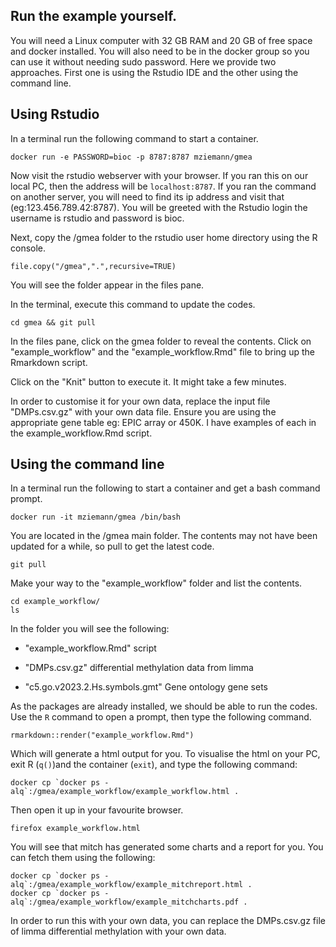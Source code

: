 ## Run the example yourself.

You will need a Linux computer with 32 GB RAM and 20 GB of free space and docker installed.
You will also need to be in the docker group so you can use it without needing sudo password.
Here we provide two approaches.
First one is using the Rstudio IDE and the other using the command line.

## Using Rstudio

In a terminal run the following command to start a container.

```
docker run -e PASSWORD=bioc -p 8787:8787 mziemann/gmea
```

Now visit the rstudio webserver with your browser.
If you ran this on our local PC, then the address will be `localhost:8787`.
If you ran the command on another server, you will need to find its ip address and visit that (eg:123.456.789.42:8787).
You will be greeted with the Rstudio login the username is rstudio and password is bioc.

Next, copy the /gmea folder to the rstudio user home directory using the R console.

```
file.copy("/gmea",".",recursive=TRUE)
```
You will see the folder appear in the files pane.

In the terminal, execute this command to update the codes.

```
cd gmea && git pull
```

In the files pane, click on the gmea folder to reveal the contents. Click on "example_workflow" and the
"example_workflow.Rmd" file to bring up the Rmarkdown script.

Click on the "Knit" button to execute it.
It might take a few minutes.

In order to customise it for your own data, replace the input file "DMPs.csv.gz" with your own data file.
Ensure you are using the appropriate gene table eg: EPIC array or 450K. I have examples of each in the example_workflow.Rmd script.

## Using the command line

In a terminal run the following to start a container and get a bash command prompt.

```
docker run -it mziemann/gmea /bin/bash
```

You are located in the /gmea main folder.
The contents may not have been updated for a while, so pull to get the latest code.

```
git pull
```

Make your way to the "example_workflow" folder and list the contents.

```
cd example_workflow/
ls
```

In the folder you will see the following: 

* "example_workflow.Rmd" script

* "DMPs.csv.gz" differential methylation data from limma

* "c5.go.v2023.2.Hs.symbols.gmt" Gene ontology gene sets

As the packages are already installed, we should be able to run the codes.
Use the `R` command to open a prompt, then type the following command.

```
rmarkdown::render("example_workflow.Rmd")
```

Which will generate a html output for you.
To visualise the html on your PC, exit R (`q()`)and the container (`exit`), and type the following command:

```
docker cp `docker ps -alq`:/gmea/example_workflow/example_workflow.html .
```

Then open it up in your favourite browser.

```
firefox example_workflow.html
```

You will see that mitch has generated some charts and a report for you.
You can fetch them using the following:

```
docker cp `docker ps -alq`:/gmea/example_workflow/example_mitchreport.html .
docker cp `docker ps -alq`:/gmea/example_workflow/example_mitchcharts.pdf .
```

In order to run this with your own data, you can replace the DMPs.csv.gz file of limma differential methylation
with your own data.

